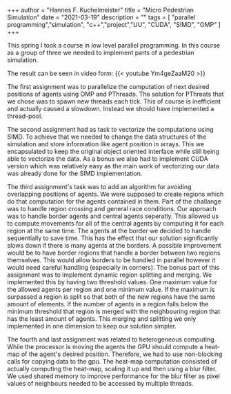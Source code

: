 +++
author = "Hannes F. Kuchelmeister"
title = "Micro Pedestrian Simulation"
date = "2021-03-19"
description = "" 
tags = [ 
"parallel programming","simulation", "c++","project","UU", "CUDA", "SIMD", "OMP"
]
+++

This spring I took a course in low level parallel programming. In this course as a group of three we needed to implement parts of a pedestrian simulation.

The result can be seen in video form:
{{< youtube Ym4geZaaM20 >}}

The first assignment was to parallelize the computation of next desired positions of agents using OMP and PThreads. The solution for PThreats that we chose was to spawn new threads each tick. This of course is inefficient and actually caused a slowdown. Instead we should have implemented a thread-pool.

The second assignment had as task to vectorize the computations using SIMD. To achieve that we needed to change the data structures of the simulation and store information like agent position in arrays. This we encapsulated to keep the original object oriented interface while still being able to vectorize the data. As a bonus we also had to implement CUDA version which was relatively easy as the main work of vectorizing our data was already done for the SIMD implementation.

The third assignment's task was to add an algorithm for avoiding overlapping positions of agents. We were supposed to create regions which do that computation for the agents contained in them. Part of the challange was to handle region crossing and general race conditions. Our approach was to handle border agents and central agents seperatly. This allowed us to compute movements for all of the central agents by computing it for each region at the same time. The agents at the border we decided to handle sequentially to save time. This has the effect that our solution significantly slows down if there is many agents at the borders. A possible improvement would be to have border regions that handle a border between two regions themselves. This would allow borders to be handled in parallel however it would need careful handling (especially in corners). The bonus part of this assignment was to implement dynamic region splitting and merging. We implemented this by having two threshold values. One maximum value for the allowed agents per region and one minimum value. If the maximum is surpassed a region is split so that both of the new regions have the same amount of elements. If the number of agents in a region falls below the minimum threshold that region is merged with the neighbouring region that has the least amount of agents. This merging and splitting we only implemented in one dimension to keep our solution simpler.

The fourth and last assignment was related to heterogeneous computing. While the processor is moving the agents the GPU should compute a heat-map of the agent's desired position. Therefore, we had to use non-blocking calls for copying data to the gpu. The heat-map computation consisted of actually computing the heat-map, scaling it up and then using a blur filter. We used shared memory to improve performance for the blur filter as pixel values of neighbours needed to be accessed by multiple threads.